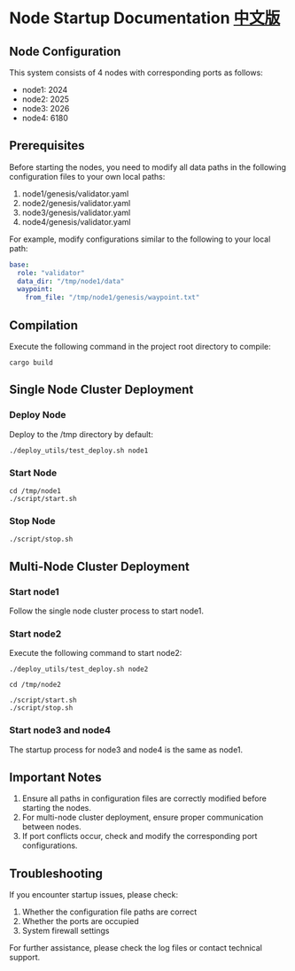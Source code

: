 # Node Startup Documentation [中文版](https://github.com/Galxe/gravity-sdk/deploy_utils/readme_cn.md)
## Node Configuration

This system consists of 4 nodes with corresponding ports as follows:

- node1: 2024
- node2: 2025
- node3: 2026
- node4: 6180

## Prerequisites

Before starting the nodes, you need to modify all data paths in the following configuration files to your own local paths:

1. node1/genesis/validator.yaml
2. node2/genesis/validator.yaml
3. node3/genesis/validator.yaml
4. node4/genesis/validator.yaml

For example, modify configurations similar to the following to your local path:

```yaml
base:
  role: "validator"
  data_dir: "/tmp/node1/data"
  waypoint:
    from_file: "/tmp/node1/genesis/waypoint.txt"
```

## Compilation

Execute the following command in the project root directory to compile:

```
cargo build
```

## Single Node Cluster Deployment

### Deploy Node

Deploy to the /tmp directory by default:

```
./deploy_utils/test_deploy.sh node1
```

### Start Node

```
cd /tmp/node1
./script/start.sh
```

### Stop Node

```
./script/stop.sh
```

## Multi-Node Cluster Deployment

### Start node1

Follow the single node cluster process to start node1.

### Start node2

Execute the following command to start node2:

```
./deploy_utils/test_deploy.sh node2

cd /tmp/node2

./script/start.sh
./script/stop.sh
```

### Start node3 and node4

The startup process for node3 and node4 is the same as node1.

## Important Notes

1. Ensure all paths in configuration files are correctly modified before starting the nodes.
2. For multi-node cluster deployment, ensure proper communication between nodes.
3. If port conflicts occur, check and modify the corresponding port configurations.

## Troubleshooting

If you encounter startup issues, please check:
1. Whether the configuration file paths are correct
2. Whether the ports are occupied
3. System firewall settings

For further assistance, please check the log files or contact technical support.